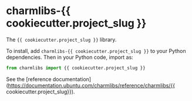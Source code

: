 # charmlibs-{{ cookiecutter.project_slug }}

The `{{ cookiecutter.project_slug }}` library.

To install, add `charmlibs-{{ cookiecutter.project_slug }}` to your Python dependencies. Then in your Python code, import as:

```py
from charmlibs import {{ cookiecutter.project_slug }}
```

See the [reference documentation](https://documentation.ubuntu.com/charmlibs/reference/charmlibs/{{ cookiecutter.project_slug}}).
